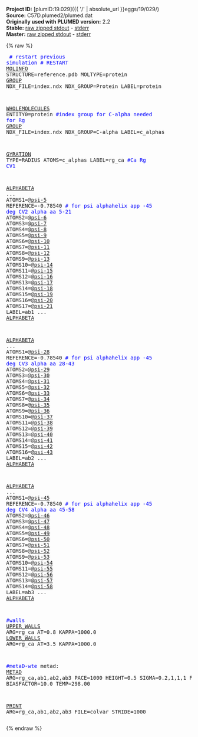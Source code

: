 **Project ID:** [plumID:19.029]({{ '/' | absolute_url }}eggs/19/029/)  
**Source:** C57D.plumed2/plumed.dat  
**Originally used with PLUMED version:** 2.2  
**Stable:** [raw zipped stdout](plumed.dat.plumed.stdout.txt.zip) - [stderr](plumed.dat.plumed.stderr)  
**Master:** [raw zipped stdout](plumed.dat.plumed_master.stdout.txt.zip) - [stderr](plumed.dat.plumed_master.stderr)  

{% raw %}<pre>
<span style="color:blue"># restart previous simulation</span>
<span style="color:blue"># RESTART</span>
<a href="https://plumed.github.io/doc-master/user-doc/html/_m_o_l_i_n_f_o.html">MOLINFO</a> STRUCTURE=reference.pdb MOLTYPE=protein
<a href="https://plumed.github.io/doc-master/user-doc/html/_g_r_o_u_p.html">GROUP</a> NDX_FILE=index.ndx NDX_GROUP=Protein LABEL=protein

<a href="https://plumed.github.io/doc-master/user-doc/html/_w_h_o_l_e_m_o_l_e_c_u_l_e_s.html">WHOLEMOLECULES</a> ENTITY0=protein
<span style="color:blue">#index group for C-alpha needed for Rg</span>
<a href="https://plumed.github.io/doc-master/user-doc/html/_g_r_o_u_p.html">GROUP</a> NDX_FILE=index.ndx NDX_GROUP=C-alpha LABEL=c_alphas

<a href="https://plumed.github.io/doc-master/user-doc/html/_g_y_r_a_t_i_o_n.html">GYRATION</a> TYPE=RADIUS ATOMS=c_alphas LABEL=rg_ca <span style="color:blue">#Ca Rg CV1</span>

<a href="https://plumed.github.io/doc-master/user-doc/html/_a_l_p_h_a_b_e_t_a.html">ALPHABETA</a> ...
ATOMS1=@<a href="https://plumed.github.io/doc-master/user-doc/html/_m_o_l_i_n_f_o.html">psi-5</a> REFERENCE=-0.78540  <span style="color:blue"># for psi alphahelix app -45 deg CV2 alpha aa 5-21</span>
ATOMS2=@<a href="https://plumed.github.io/doc-master/user-doc/html/_m_o_l_i_n_f_o.html">psi-6</a> 
ATOMS3=@<a href="https://plumed.github.io/doc-master/user-doc/html/_m_o_l_i_n_f_o.html">psi-7</a> 
ATOMS4=@<a href="https://plumed.github.io/doc-master/user-doc/html/_m_o_l_i_n_f_o.html">psi-8</a> 
ATOMS5=@<a href="https://plumed.github.io/doc-master/user-doc/html/_m_o_l_i_n_f_o.html">psi-9</a> 
ATOMS6=@<a href="https://plumed.github.io/doc-master/user-doc/html/_m_o_l_i_n_f_o.html">psi-10</a> 
ATOMS7=@<a href="https://plumed.github.io/doc-master/user-doc/html/_m_o_l_i_n_f_o.html">psi-11</a> 
ATOMS8=@<a href="https://plumed.github.io/doc-master/user-doc/html/_m_o_l_i_n_f_o.html">psi-12</a> 
ATOMS9=@<a href="https://plumed.github.io/doc-master/user-doc/html/_m_o_l_i_n_f_o.html">psi-13</a> 
ATOMS10=@<a href="https://plumed.github.io/doc-master/user-doc/html/_m_o_l_i_n_f_o.html">psi-14</a> 
ATOMS11=@<a href="https://plumed.github.io/doc-master/user-doc/html/_m_o_l_i_n_f_o.html">psi-15</a> 
ATOMS12=@<a href="https://plumed.github.io/doc-master/user-doc/html/_m_o_l_i_n_f_o.html">psi-16</a> 
ATOMS13=@<a href="https://plumed.github.io/doc-master/user-doc/html/_m_o_l_i_n_f_o.html">psi-17</a> 
ATOMS14=@<a href="https://plumed.github.io/doc-master/user-doc/html/_m_o_l_i_n_f_o.html">psi-18</a> 
ATOMS15=@<a href="https://plumed.github.io/doc-master/user-doc/html/_m_o_l_i_n_f_o.html">psi-19</a> 
ATOMS16=@<a href="https://plumed.github.io/doc-master/user-doc/html/_m_o_l_i_n_f_o.html">psi-20</a> 
ATOMS17=@<a href="https://plumed.github.io/doc-master/user-doc/html/_m_o_l_i_n_f_o.html">psi-21</a> 
LABEL=ab1
... <a href="https://plumed.github.io/doc-master/user-doc/html/_a_l_p_h_a_b_e_t_a.html">ALPHABETA</a>

<a href="https://plumed.github.io/doc-master/user-doc/html/_a_l_p_h_a_b_e_t_a.html">ALPHABETA</a> ...
ATOMS1=@<a href="https://plumed.github.io/doc-master/user-doc/html/_m_o_l_i_n_f_o.html">psi-28</a> REFERENCE=-0.78540  <span style="color:blue"># for psi alphahelix app -45 deg CV3 alpha aa 28-43</span>
ATOMS2=@<a href="https://plumed.github.io/doc-master/user-doc/html/_m_o_l_i_n_f_o.html">psi-29</a> 
ATOMS3=@<a href="https://plumed.github.io/doc-master/user-doc/html/_m_o_l_i_n_f_o.html">psi-30</a> 
ATOMS4=@<a href="https://plumed.github.io/doc-master/user-doc/html/_m_o_l_i_n_f_o.html">psi-31</a> 
ATOMS5=@<a href="https://plumed.github.io/doc-master/user-doc/html/_m_o_l_i_n_f_o.html">psi-32</a> 
ATOMS6=@<a href="https://plumed.github.io/doc-master/user-doc/html/_m_o_l_i_n_f_o.html">psi-33</a> 
ATOMS7=@<a href="https://plumed.github.io/doc-master/user-doc/html/_m_o_l_i_n_f_o.html">psi-34</a> 
ATOMS8=@<a href="https://plumed.github.io/doc-master/user-doc/html/_m_o_l_i_n_f_o.html">psi-35</a> 
ATOMS9=@<a href="https://plumed.github.io/doc-master/user-doc/html/_m_o_l_i_n_f_o.html">psi-36</a> 
ATOMS10=@<a href="https://plumed.github.io/doc-master/user-doc/html/_m_o_l_i_n_f_o.html">psi-37</a>
ATOMS11=@<a href="https://plumed.github.io/doc-master/user-doc/html/_m_o_l_i_n_f_o.html">psi-38</a> 
ATOMS12=@<a href="https://plumed.github.io/doc-master/user-doc/html/_m_o_l_i_n_f_o.html">psi-39</a>
ATOMS13=@<a href="https://plumed.github.io/doc-master/user-doc/html/_m_o_l_i_n_f_o.html">psi-40</a>
ATOMS14=@<a href="https://plumed.github.io/doc-master/user-doc/html/_m_o_l_i_n_f_o.html">psi-41</a>
ATOMS15=@<a href="https://plumed.github.io/doc-master/user-doc/html/_m_o_l_i_n_f_o.html">psi-42</a>
ATOMS16=@<a href="https://plumed.github.io/doc-master/user-doc/html/_m_o_l_i_n_f_o.html">psi-43</a>
LABEL=ab2
... <a href="https://plumed.github.io/doc-master/user-doc/html/_a_l_p_h_a_b_e_t_a.html">ALPHABETA</a>

<a href="https://plumed.github.io/doc-master/user-doc/html/_a_l_p_h_a_b_e_t_a.html">ALPHABETA</a> ...
ATOMS1=@<a href="https://plumed.github.io/doc-master/user-doc/html/_m_o_l_i_n_f_o.html">psi-45</a> REFERENCE=-0.78540  <span style="color:blue"># for psi alphahelix app -45 deg CV4 alpha aa 45-58</span>
ATOMS2=@<a href="https://plumed.github.io/doc-master/user-doc/html/_m_o_l_i_n_f_o.html">psi-46</a> 
ATOMS3=@<a href="https://plumed.github.io/doc-master/user-doc/html/_m_o_l_i_n_f_o.html">psi-47</a> 
ATOMS4=@<a href="https://plumed.github.io/doc-master/user-doc/html/_m_o_l_i_n_f_o.html">psi-48</a> 
ATOMS5=@<a href="https://plumed.github.io/doc-master/user-doc/html/_m_o_l_i_n_f_o.html">psi-49</a> 
ATOMS6=@<a href="https://plumed.github.io/doc-master/user-doc/html/_m_o_l_i_n_f_o.html">psi-50</a>
ATOMS7=@<a href="https://plumed.github.io/doc-master/user-doc/html/_m_o_l_i_n_f_o.html">psi-51</a>
ATOMS8=@<a href="https://plumed.github.io/doc-master/user-doc/html/_m_o_l_i_n_f_o.html">psi-52</a>
ATOMS9=@<a href="https://plumed.github.io/doc-master/user-doc/html/_m_o_l_i_n_f_o.html">psi-53</a> 
ATOMS10=@<a href="https://plumed.github.io/doc-master/user-doc/html/_m_o_l_i_n_f_o.html">psi-54</a> 
ATOMS11=@<a href="https://plumed.github.io/doc-master/user-doc/html/_m_o_l_i_n_f_o.html">psi-55</a> 
ATOMS12=@<a href="https://plumed.github.io/doc-master/user-doc/html/_m_o_l_i_n_f_o.html">psi-56</a>
ATOMS13=@<a href="https://plumed.github.io/doc-master/user-doc/html/_m_o_l_i_n_f_o.html">psi-57</a> 
ATOMS14=@<a href="https://plumed.github.io/doc-master/user-doc/html/_m_o_l_i_n_f_o.html">psi-58</a> 
LABEL=ab3
... <a href="https://plumed.github.io/doc-master/user-doc/html/_a_l_p_h_a_b_e_t_a.html">ALPHABETA</a>

<span style="color:blue">#walls</span>
<a href="https://plumed.github.io/doc-master/user-doc/html/_u_p_p_e_r__w_a_l_l_s.html">UPPER_WALLS</a> ARG=rg_ca AT=0.8 KAPPA=1000.0
<a href="https://plumed.github.io/doc-master/user-doc/html/_l_o_w_e_r__w_a_l_l_s.html">LOWER_WALLS</a> ARG=rg_ca AT=3.5 KAPPA=1000.0

<span style="color:blue">#metaD-wte</span>
metad: <a href="https://plumed.github.io/doc-master/user-doc/html/_m_e_t_a_d.html">METAD</a> ARG=rg_ca,ab1,ab2,ab3 PACE=1000 HEIGHT=0.5 SIGMA=0.2,1,1,1 FILE=HILLS BIASFACTOR=10.0 TEMP=298.00

<a href="https://plumed.github.io/doc-master/user-doc/html/_p_r_i_n_t.html">PRINT</a> ARG=rg_ca,ab1,ab2,ab3 FILE=colvar STRIDE=1000
</pre>{% endraw %}
